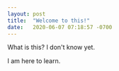 ```yaml
---
layout: post
title:  "Welcome to this!"
date:   2020-06-07 07:18:57 -0700
---
```


What is this? I don't know yet.

I am here to learn.